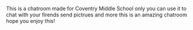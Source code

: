 This is a chatroom made for Coventry Middle School only you can use it to chat with your firends send pictrues and more this is an amazing chatroom hope you enjoy this!
